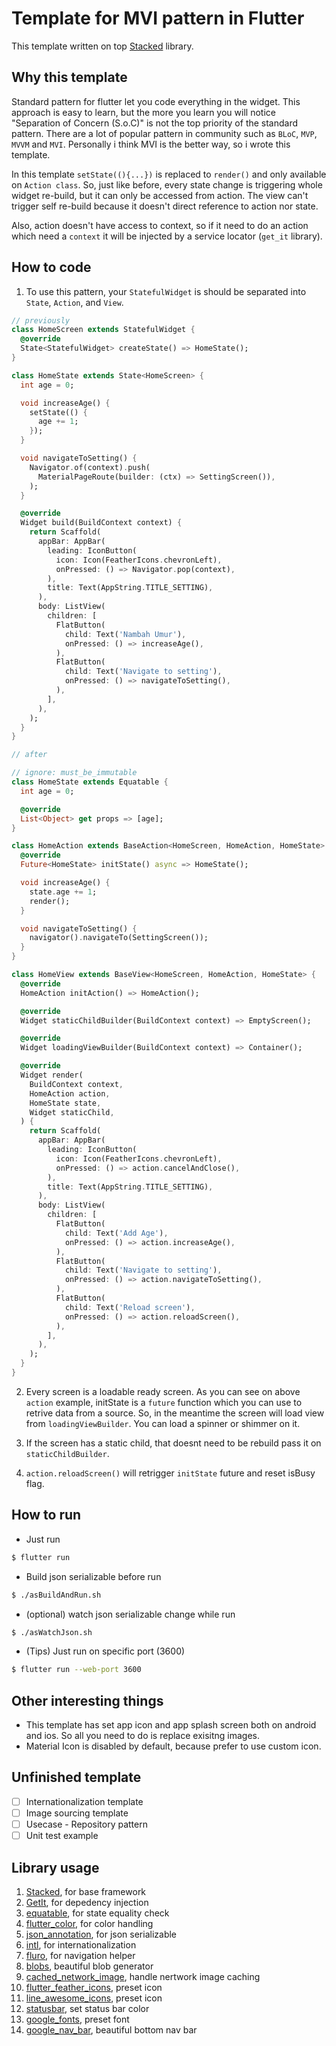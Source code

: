 # Template for MVI pattern in Flutter

This template written on top [Stacked](https://pub.dev/packages/stacked) library.

## Why this template

Standard pattern for flutter let you code everything in the widget. This approach is easy to learn, but the more you learn you will notice "Separation of Concern (S.o.C)" is not the top priority of the standard pattern. There are a lot of popular pattern in community such as `BLoC`, `MVP`, `MVVM` and `MVI`. Personally i think MVI is the better way, so i wrote this template.

In this template `setState((){...})` is replaced to `render()` and only available on `Action class`. So, just like before, every state change is triggering whole widget re-build, but it can only be accessed from action. The view can't trigger self re-build because it doesn't direct reference to action nor state.

Also, action doesn't have access to context, so if it need to do an action which need a `context` it will be injected by a service locator (`get_it` library).

## How to code
1. To use this pattern, your `StatefulWidget` is should be separated into `State`, `Action`, and `View`.

```dart
// previously
class HomeScreen extends StatefulWidget {
  @override
  State<StatefulWidget> createState() => HomeState();
}

class HomeState extends State<HomeScreen> {
  int age = 0;

  void increaseAge() {
    setState(() {
      age += 1;
    });
  }

  void navigateToSetting() {
    Navigator.of(context).push(
      MaterialPageRoute(builder: (ctx) => SettingScreen()),
    );
  }

  @override
  Widget build(BuildContext context) {
    return Scaffold(
      appBar: AppBar(
        leading: IconButton(
          icon: Icon(FeatherIcons.chevronLeft),
          onPressed: () => Navigator.pop(context),
        ),
        title: Text(AppString.TITLE_SETTING),
      ),
      body: ListView(
        children: [
          FlatButton(
            child: Text('Nambah Umur'),
            onPressed: () => increaseAge(),
          ),
          FlatButton(
            child: Text('Navigate to setting'),
            onPressed: () => navigateToSetting(),
          ),
        ],
      ),
    );
  }
}

// after

// ignore: must_be_immutable
class HomeState extends Equatable {
  int age = 0;

  @override
  List<Object> get props => [age];
}

class HomeAction extends BaseAction<HomeScreen, HomeAction, HomeState> {
  @override
  Future<HomeState> initState() async => HomeState();

  void increaseAge() {
    state.age += 1;
    render();
  }

  void navigateToSetting() {
    navigator().navigateTo(SettingScreen());
  }
}

class HomeView extends BaseView<HomeScreen, HomeAction, HomeState> {
  @override
  HomeAction initAction() => HomeAction();

  @override
  Widget staticChildBuilder(BuildContext context) => EmptyScreen();

  @override
  Widget loadingViewBuilder(BuildContext context) => Container();

  @override
  Widget render(
    BuildContext context,
    HomeAction action,
    HomeState state,
    Widget staticChild,
  ) {
    return Scaffold(
      appBar: AppBar(
        leading: IconButton(
          icon: Icon(FeatherIcons.chevronLeft),
          onPressed: () => action.cancelAndClose(),
        ),
        title: Text(AppString.TITLE_SETTING),
      ),
      body: ListView(
        children: [
          FlatButton(
            child: Text('Add Age'),
            onPressed: () => action.increaseAge(),
          ),
          FlatButton(
            child: Text('Navigate to setting'),
            onPressed: () => action.navigateToSetting(),
          ),
          FlatButton(
            child: Text('Reload screen'),
            onPressed: () => action.reloadScreen(),
          ),
        ],
      ),
    );
  }
}
```

2. Every screen is a loadable ready screen. As you can see on above `action` example, initState is a `future` function which you can use to retrive data from a source. So, in the meantime the screen will load view from `loadingViewBuilder`. You can load a spinner or shimmer on it.

3. If the screen has a static child, that doesnt need to be rebuild pass it on `staticChildBuilder`.

4. `action.reloadScreen()` will retrigger `initState` future and reset isBusy flag.

## How to run

- Just run

```bash
$ flutter run
```

- Build json serializable before run

```bash
$ ./asBuildAndRun.sh
```

- (optional) watch json serializable change while run

```bash
$ ./asWatchJson.sh
```

- (Tips) Just run on specific port (3600)

```bash
$ flutter run --web-port 3600
```

## Other interesting things
- This template has set app icon and app splash screen both on android and ios. So all you need to do is replace exisitng images.
- Material Icon is disabled by default, because prefer to use custom icon.

## Unfinished template
- [ ] Internationalization template
- [ ] Image sourcing template
- [ ] Usecase - Repository pattern
- [ ] Unit test example

## Library usage

1. [Stacked](https://pub.dev/packages/stacked), for base framework
2. [GetIt](https://pub.dev/packages/get_it), for depedency injection
3. [equatable](https://pub.dev/packages/equatable), for state equality check
4. [flutter_color](https://pub.dev/packages/flutter_color), for color handling
5. [json_annotation](https://pub.dev/packages/json_annotation), for json serializable
6. [intl](https://pub.dev/packages/intl), for internationalization
7. [fluro](https://pub.dev/packages/fluro), for navigation helper
8. [blobs](https://pub.dev/packages/blobs), beautiful blob generator
9. [cached_network_image](https://pub.dev/packages/cached_network_image), handle nertwork image caching
10. [flutter_feather_icons](https://pub.dev/packages/flutter_feather_icons), preset icon
11. [line_awesome_icons](https://pub.dev/packages/line_awesome_icons), preset icon
12. [statusbar](https://pub.dev/packages/statusbar), set status bar color
13. [google_fonts](https://pub.dev/packages/google_fonts), preset font
14. [google_nav_bar](https://pub.dev/packages/google_nav_bar), beautiful bottom nav bar
